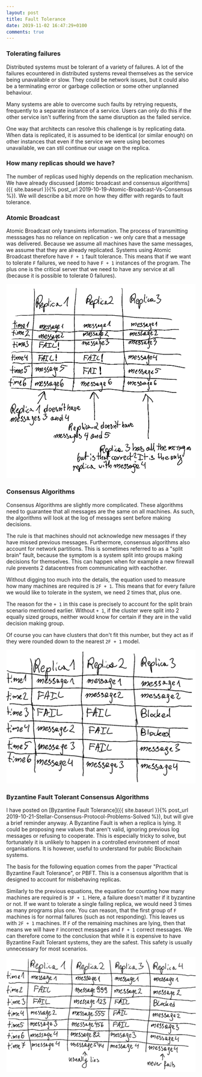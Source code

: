 ```yaml
---
layout: post
title: Fault Tolerance 
date: 2019-11-02 16:47:29+0100
comments: true
---
```


### Tolerating failures

Distributed systems must be tolerant of a variety of failures.
A lot of the failures ecountered in distributed systems reveal themselves as the service being unavailable or slow.
They could be network issues, but it could also be a terminating error or garbage collection or some other unplanned behaviour.

Many systems are able to overcome such faults by retrying requests, frequently to a separate instance of a service.
Users can only do this if the other service isn't suffering from the same disruption as the failed service.

One way that architects can resolve this challenge is by replicating data.
When data is replicated, it is assumed to be identical (or similar enough) on other instances that even if the service we were using becomes unavailable, we can stil continue our usage on the replica.

### How many replicas should we have?

The number of replicas used highly depends on the replication mechanism.
We have already discussed [atomic broadcast and consensus algorithms]({{ site.baseurl }}{% post_url 2019-10-19-Atomic-Broadcast-Vs-Consensus %}).
We will describe a bit more on how they differ with regards to fault tolerance.

### Atomic Broadcast

Atomic Broadcast only transimts information.
The process of transmitting messsages has no reliance on replication - we only care that a message was delivered.
Because we assume all machines have the same messages, we assume that they are already replicated.
Systems using Atomic Broadcast therefore have `F + 1` fault tolerance.
This means that if we want to tolerate `F` failures, we need to have `F + 1` instances of the program.
The plus one is the critical server that we need to have any service at all (because it is possible to tolerate 0 failures).

![Diagram of Atomic Broadcast Fault Tolerance](/assets/diagrams/atomic-broadcast-fault-tolerance.png "Atomic Broafcast Fault Tolerance")

### Consensus Algorithms

Consensus Algorithms are slightly more complicated.
These algorithms need to guarantee that all messages are the same on all machines.
As such, the algorithms will look at the log of messages sent before making decisions.

The rule is that machines should not acknowledge new messages if they have missed previous messages.
Furthermore, consensus algorithms also account for network partitions.
This is sometimes referred to as a "split brain" fault, because the symptom is a system split into groups making decisions for themselves.
This can happen when for example a new firewall rule prevents 2 datacentres from communicating with eachother.

Without digging too much into the details, the equation used to measure how many machines are required is `2F + 1`.
This means that for every failure we would like to tolerate in the system, we need 2 times that, plus one.

The reason for the `+ 1` in this case is precisely to account for the split brain scenario mentioned earlier.
Without `+ 1`, if the cluster were split into 2 equally sized groups, neither would know for certain if they are in the valid decision making group.

Of course you can have clusters that don't fit this number, but they act as if they were rounded down to the nearest `2F + 1` model.

![Diagram of Consensus Algorithm Fault Tolerance](/assets/diagrams/consensus-fault-tolerance.png "Consensus Algorithm Fault Tolerance")

### Byzantine Fault Tolerant Consensus Algorithms

I have posted on [Byzantine Fault Tolerance]({{ site.baseurl }}{% post_url 2019-10-21-Stellar-Consensus-Protocol-Problems-Solved %}), but will give a brief reminder anyway.
A Byzantine Fault is when a replica is lying.
It could be proposing new values that aren't valid, ignoring previous log messages or refusing to cooperate.
This is especially tricky to solve, but fortunately it is unlikely to happen in a controlled environment of most organisations.
It is however, useful to understand for public Blockchain systems.

The basis for the following equation comes from the paper "Practical Byzantine Fault Tolerance", or PBFT.
This is a consensus algorithm that is designed to account for misbehaving replicas.

Similarly to the previous equations, the equation for counting how many machines are required is `3F + 1`.
Here, a failure doesn't matter if it byzantine or not.
If we want to tolerate a single failing replica, we would need 3 times as many programs plus one.
You can reason, that the first group of `F` machines is for normal failures (such as not responding).
This leaves us with `2F + 1` machines.
If `F` of the remaining machines are lying, then that means we will have `F` incorrect messages and `F + 1` correct messages.
We can therefore come to the conclusion that while it is expensive to have Byzantine Fault Tolerant systems, they are the safest.
This safety is usually unnecessary for most scenarios.

![Diagram of Byzantine Fault Tolerant Consensus Algorithm Fault Tolerance](/assets/diagrams/pbft-fault-tolerance.png "Byzantine Fault Tolerant Consensus Algorithm Fault Tolerance")
